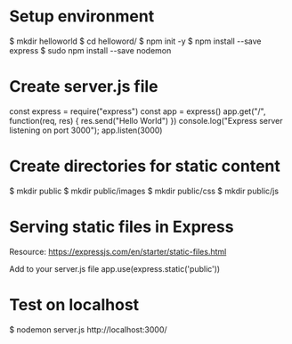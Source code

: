 Setup environment
================================

$ mkdir helloworld
$ cd helloword/
$ npm init -y
$ npm install --save express
$ sudo npm install --save nodemon

Create server.js file
================================

const express = require("express")
const app = express()
app.get("/", function(req, res) {
    res.send("Hello World")
})
console.log("Express server listening on port 3000");
app.listen(3000)

Create directories for static content
================================
$ mkdir public
$ mkdir public/images
$ mkdir public/css
$ mkdir public/js

Serving static files in Express
================================
Resource: https://expressjs.com/en/starter/static-files.html

Add to your server.js file
app.use(express.static('public'))

Test on localhost
================================
$ nodemon server.js
http://localhost:3000/